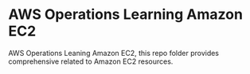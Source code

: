 # AWS Operations Learning Amazon EC2

AWS Operations Leaning Amazon EC2, this repo folder provides comprehensive related to Amazon EC2 resources. 


